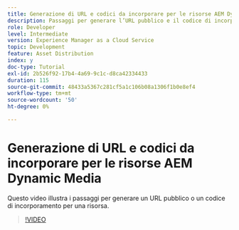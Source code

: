 ```yaml
---
title: Generazione di URL e codici da incorporare per le risorse AEM Dynamic Media
description: Passaggi per generare l’URL pubblico e il codice di incorporamento di una risorsa in Dynamic Media
role: Developer
level: Intermediate
version: Experience Manager as a Cloud Service
topic: Development
feature: Asset Distribution
index: y
doc-type: Tutorial
exl-id: 2b526f92-17b4-4a69-9c1c-d8ca42334433
duration: 115
source-git-commit: 48433a5367c281cf5a1c106b08a1306f1b0e8ef4
workflow-type: tm+mt
source-wordcount: '50'
ht-degree: 0%

---
```


# Generazione di URL e codici da incorporare per le risorse AEM Dynamic Media

Questo video illustra i passaggi per generare un URL pubblico o un codice di incorporamento per una risorsa.

>[!VIDEO](https://video.tv.adobe.com/v/335364?quality=12&learn=on)
